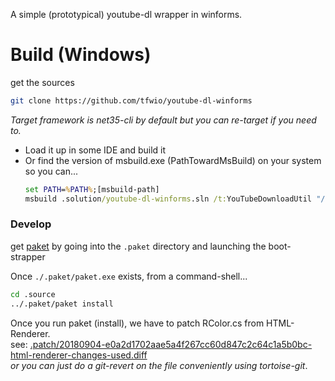 [paket]:            https://fsprojects.github.io/Paket/getting-started.html
[patch]:            .patch/20180904-e0a2d1702aae5a4f267cc60d847c2c64c1a5b0bc-html-renderer-changes-used.diff

A simple (prototypical) youtube-dl wrapper in winforms.

Build (Windows)
================

get the sources

```bash
git clone https://github.com/tfwio/youtube-dl-winforms
```

*Target framework is net35-cli by default but you can re-target if you need to.*

- Load it up in some IDE and build it
- Or find the version of msbuild.exe (PathTowardMsBuild) on your system so you can...
  ```cmd
  set PATH=%PATH%;[msbuild-path]
  msbuild .solution/youtube-dl-winforms.sln /t:YouTubeDownloadUtil "/p:Configuration=Release;Platform=Any CPU"
  ```

### Develop

get [paket] by going into the `.paket` directory and launching the boot-strapper

Once `./.paket/paket.exe` exists, from a command-shell...

```bash
cd .source
../.paket/paket install
```

Once you run paket (install), we have to patch RColor.cs from HTML-Renderer.  
see: [.patch/20180904-e0a2d1702aae5a4f267cc60d847c2c64c1a5b0bc-html-renderer-changes-used.diff][patch]  
*or you can just do a git-revert on the file conveniently using tortoise-git*.

